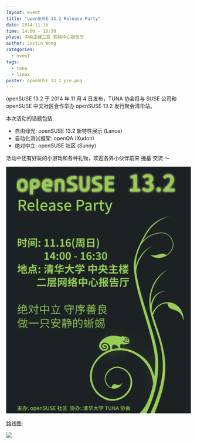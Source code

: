 ```yaml
---
layout: event
title: "openSUSE 13.2 Release Party"
date: 2014-11-16
time: 14:00 - 16:30
place: 中央主楼二层 网络中心报告厅
author: Justin Wong
categories:
  - event
tags:
  - tuna
  - linux
poster: openSUSE_13_2_pre.png
---
```


openSUSE 13.2 于 2014 年 11 月 4 日发布，TUNA 协会将与 SUSE 公司和 openSUSE 中文社区合作举办 openSUSE 13.2 发行聚会清华站。

<!--more-->

本次活动的话题包括:

- 自由绿光: openSUSE 13.2 新特性展示 (Lance)
- 自动化测试框架: openQA  (Xudon)
- 绝对中立: openSUSE 社区 (Sunny)

活动中还有好玩的小游戏和各种礼物，欢迎各界小伙伴前来 <s>搅基</s> 交流 ～

<!--more-->

![](/assets/img/events/openSUSE_13_2_pre.png)


路线图:

![](http://lt-file.b0.upaiyun.com/files/2014/09/sfd2014-map.jpg)

